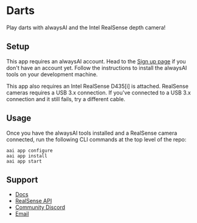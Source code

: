 # Darts

Play darts with alwaysAI and the Intel RealSense depth camera!

## Setup

This app requires an alwaysAI account. Head to the
[Sign up page](https://www.alwaysai.co/dashboard) if you don't have an account
yet. Follow the instructions to install the alwaysAI tools on your development
machine.

This app also requires an Intel RealSense D435[i] is attached. RealSense
cameras requires a USB 3.x connection. If you've connected to a USB 3.x
connection and it still fails, try a different cable.

## Usage

Once you have the alwaysAI tools installed and a RealSense camera connected,
run the following CLI commands at the top level of the repo:

```
aai app configure
aai app install
aai app start
```

## Support

* [Docs](https://alwaysai.co/docs)
* [RealSense API](https://alwaysai.co/docs/edgeiq_api/real_sense.html)
* [Community Discord](https://discord.gg/R2uM36U)
* [Email](contact@alwaysai.co)
